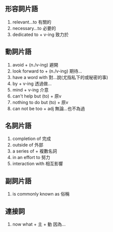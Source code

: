 ## 形容詞片語
1. relevant...to 有關的
2. necessary...to 必要的
3. dedicated to + v-ing 致力於

## 動詞片語
1. avoid + (n./v-ing) 避開
2. look forward to + (n./v-ing) 期待...
3. have a word with 對...說(尤指私下的或秘密的事)
4. by + v-ing 透過做...
5. mind + v-ing 介意
6. can't help but (to) + 原v
7. nothing to do but (to) + 原v
8. can not be too + adj 無論...也不為過

## 名詞片語
1. completion of 完成
2. outside of 外部
3. a series of + 複數名詞
4. in an effort to 努力
5. interaction with 相互影響

## 副詞片語
1. is commonly known as 俗稱

## 連接詞
1. now what + 主 + 動 因為...